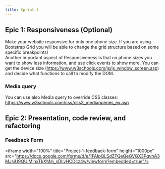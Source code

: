 ```yaml
---
title: Sprint 4
---
```



## Epic 1: Responsiveness (Optional)

Make your website responsive for only one phone size. If you are using Bootstrap Grid you will be able to change the grid structure based on some specific breakpoints!\
Another important aspect of Responsiveness is that on phone sizes you want to show less information, and use click events to show more. You can get the device size (<https://www.w3schools.com/js/js_window_screen.asp>) and decide what functions to call to modify the DOM.

### Media query

You can use also Media query to override CSS classes: <https://www.w3schools.com/css/css3_mediaqueries_ex.asp>

## Epic 2: Presentation, code review, and refactoring

### Feedback Form

\<iframe width="100%" title="Project-1-feedback-form" height="1000px" src="https://docs.google.com/forms/d/e/1FAIpQLSdZFQeQeGVGX3PqvhA3MJsiU9QUiMinxTkXMa\_sDLvHCDcz4w/viewform?embedded=true"/>
